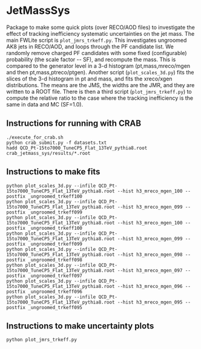 # JetMassSys

Package to make some quick plots (over RECO/AOD files) to investigate the effect of tracking
inefficiency systematic uncertainties on the jet mass. The main FWLite script is `plot_jmrs_trkeff.py`.
This investigates ungroomed AK8 jets in RECO/AOD, and loops through the PF candidate list. We randomly remove
charged PF candidates with some fixed (configurable) probability (the scale factor -- SF), and recompute the mass. This is
compared to the generator level in a 3-d histogram (pt,mass,mreco/mgen and then pt,mass,ptreco/ptgen).
Another script (`plot_scales_3d.py`) fits the slices of the 3-d histogram in pt and mass, and fits the xreco/xgen distributions.
The means are the JMS, the widths are the JMR, and they are written to a ROOT file. There is then a third script (`plot_jmrs_trkeff.py`) to compute
the relative ratio to the case where the tracking inefficiency is the same in data and MC (SF=1.0). 


## Instructions for running with CRAB

```
./execute_for_crab.sh
python crab_submit.py -f datasets.txt
hadd QCD_Pt-15to7000_TuneCP5_Flat_13TeV_pythia8.root crab_jetmass_sys/results/*.root
``` 


## Instructions to make fits

```
python plot_scales_3d.py --infile QCD_Pt-15to7000_TuneCP5_Flat_13TeV_pythia8.root --hist h3_mreco_mgen_100 --postfix _ungroomed_trkeff100
python plot_scales_3d.py --infile QCD_Pt-15to7000_TuneCP5_Flat_13TeV_pythia8.root --hist h3_mreco_mgen_099 --postfix _ungroomed_trkeff099
python plot_scales_3d.py --infile QCD_Pt-15to7000_TuneCP5_Flat_13TeV_pythia8.root --hist h3_mreco_mgen_100 --postfix _ungroomed_trkeff100
python plot_scales_3d.py --infile QCD_Pt-15to7000_TuneCP5_Flat_13TeV_pythia8.root --hist h3_mreco_mgen_099 --postfix _ungroomed_trkeff099
python plot_scales_3d.py --infile QCD_Pt-15to7000_TuneCP5_Flat_13TeV_pythia8.root --hist h3_mreco_mgen_098 --postfix _ungroomed_trkeff098
python plot_scales_3d.py --infile QCD_Pt-15to7000_TuneCP5_Flat_13TeV_pythia8.root --hist h3_mreco_mgen_097 --postfix _ungroomed_trkeff097
python plot_scales_3d.py --infile QCD_Pt-15to7000_TuneCP5_Flat_13TeV_pythia8.root --hist h3_mreco_mgen_096 --postfix _ungroomed_trkeff096
python plot_scales_3d.py --infile QCD_Pt-15to7000_TuneCP5_Flat_13TeV_pythia8.root --hist h3_mreco_mgen_095 --postfix _ungroomed_trkeff095
```

## Instructions to make uncertainty plots
```
python plot_jmrs_trkeff.py
```
